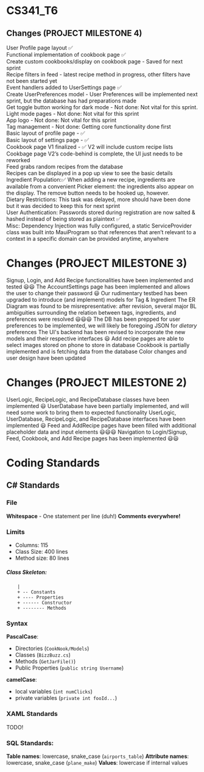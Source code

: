 ﻿# CS341_T6
## Changes (PROJECT MILESTONE 4)
User Profile page layout ✅<br>
Functional implementation of cookbook page ✅<br>
Create custom cookbooks/display on cookbook page - Saved for next sprint<br>
Recipe filters in feed - latest recipe method in progress, other filters have not been started yet<br>
Event handlers added to UserSettings page ✅<br>
Create UserPreferences model - User Preferences will be implemented next sprint, but the database has had preparations made<br>
Get toggle button working for dark mode - Not done: Not vital for this sprint.<br>
Light mode pages - Not done: Not vital for this sprint<br>
App logo - Not done: Not vital for this sprint<br>
Tag management - Not done: Getting core functionality done first<br>
Basic layout of profile page - ✅<br>
Basic layout of settings page - ✅<br>
Cookbook page V1 finalized - ✅ V2 will include custom recipe lists<br>
Cookbage page V2’s code-behind is complete, the UI just needs to be reworked<br>
Feed grabs random recipes from the database<br>
Recipes can be displayed in a pop up view to see the basic details<br>
Ingredient Population:✅ When adding a new recipe, ingredients are available from a convenient Picker element: the ingredients also appear on the display.  The remove button needs to be hooked up, however.<br>
Dietary Restrictions: This task was delayed, more should have been done but it was decided to keep this for next sprint<br>
User Authentication: Passwords stored during registration are now salted & hashed instead of being stored as plaintext ✅<br>
Misc: Dependency Injection was fully configured, a static ServiceProvider class was built into MauiProgram so that references that aren’t relevant to a context in a specific domain can be provided anytime, anywhere<br>


# Changes (PROJECT MILESTONE 3)
Signup, Login, and Add Recipe functionalities have been implemented and tested 😃😃
The AccountSettings page has been implemented and allows the user to change their password 😃
Our rudimentary testbed has been upgraded to introduce (and implement) models for Tag & Ingredient
The ER Diagram was found to be misrepresentative: after revision, several major BL ambiguities surrounding
	the relation between tags, ingredients, and preferences were resolved 😃😃😃
The DB has been prepped for user preferences to be implemented, we will likely be foregoing JSON for *dietary* preferences 
The UI's backend has been revised to incorporate the new models and their respective interfaces 😃
Add recipe pages are able to select images stored on phone to store in database
Cookbook is partially implemented and is fetching data from the database
Color changes and user design have been updated

# Changes (PROJECT MILESTONE 2)
UserLogic, RecipeLogic, and RecipeDatabase classes have been implemented 😃
UserDatabase have been partially implemented, and will need some work to bring them to expected functionality 
UserLogic, UserDatabase, RecipeLogic, and RecipeDatabase interfaces have been implemented 😃
Feed and AddRecipe pages have been filled with additional placeholder data and input elements 😃😃😃
Navigation to Login/Signup, Feed, Cookbook, and Add Recipe pages has been implemented 😃😃


# Coding Standards

## C# Standards
### File
**Whitespace** - One statement per line (duh!)
**Comments everywhere!**
### Limits
- Columns: 115
- Class Size: 400 lines
- Method size: 80 lines
##### Class Skeleton:
  ```FooClass
	  |
	  + -- Constants
	  + ---- Properties 
	  + ------ Constructor
	  + -------- Methods
  ```

### Syntax
**PascalCase**:
- Directories (`CookNook/Models`)
- Classes (`BizzBuzz.cs`)
- Methods (`GetJarFile()`)
- Public Properties (`public string Username`)

**camelCase**:
- local variables (`int numClicks`)
- private variables (`private int fooId...`)

### XAML Standards
TODO!

### SQL Standards:
**Table names**: lowercase, snake_case (`airports_table`)
**Attribute names**: lowercase, snake_case (`plane_make`)
**Values**: lowercase if internal values 


